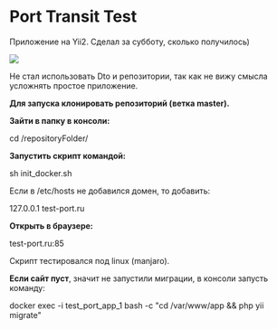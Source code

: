 <h1>Port Transit Test</h1>
<p>Приложение на Yii2. Сделал за субботу, сколько получилось)</p>

<p><img src="https://i.ibb.co/4pGhkjm/port-trans.png"></p>

<p>Не стал использовать Dto и репозитории, так как не вижу смысла усложнять простое приложение.</p>

<p><b>Для запуска клонировать репозиторий (ветка master).</b></p>

<p><b>Зайти в папку в консоли:</b></p>
<p>cd /repositoryFolder/</p>

<p><b>Запустить скрипт командой:</b></p>
<p>sh init_docker.sh</p>

<p>Если в /etc/hosts не добавился домен, то добавить:</p>
<p>127.0.0.1  test-port.ru</p>

<p><b>Открыть в браузере:</b></p>
<p>test-port.ru:85</p>

<p>Скрипт тестировался под linux (manjaro).</p>

<p><b>Если сайт пуст</b>, значит не запустили миграции, в консоли запусть команду:</p>
<p>docker exec -i test_port_app_1 bash -c "cd /var/www/app && php yii migrate"</p>